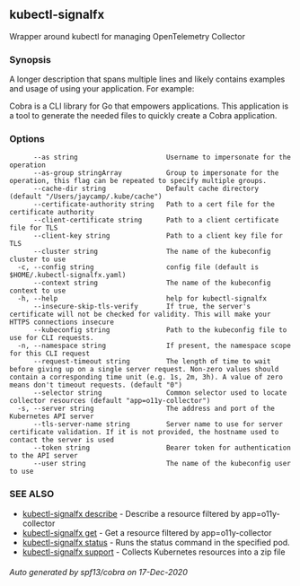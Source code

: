 ## kubectl-signalfx

Wrapper around kubectl for managing OpenTelemetry Collector

### Synopsis

A longer description that spans multiple lines and likely contains
examples and usage of using your application. For example:

Cobra is a CLI library for Go that empowers applications.
This application is a tool to generate the needed files
to quickly create a Cobra application.

### Options

```
      --as string                      Username to impersonate for the operation
      --as-group stringArray           Group to impersonate for the operation, this flag can be repeated to specify multiple groups.
      --cache-dir string               Default cache directory (default "/Users/jaycamp/.kube/cache")
      --certificate-authority string   Path to a cert file for the certificate authority
      --client-certificate string      Path to a client certificate file for TLS
      --client-key string              Path to a client key file for TLS
      --cluster string                 The name of the kubeconfig cluster to use
  -c, --config string                  config file (default is $HOME/.kubectl-signalfx.yaml)
      --context string                 The name of the kubeconfig context to use
  -h, --help                           help for kubectl-signalfx
      --insecure-skip-tls-verify       If true, the server's certificate will not be checked for validity. This will make your HTTPS connections insecure
      --kubeconfig string              Path to the kubeconfig file to use for CLI requests.
  -n, --namespace string               If present, the namespace scope for this CLI request
      --request-timeout string         The length of time to wait before giving up on a single server request. Non-zero values should contain a corresponding time unit (e.g. 1s, 2m, 3h). A value of zero means don't timeout requests. (default "0")
      --selector string                Common selector used to locate collector resources (default "app=o11y-collector")
  -s, --server string                  The address and port of the Kubernetes API server
      --tls-server-name string         Server name to use for server certificate validation. If it is not provided, the hostname used to contact the server is used
      --token string                   Bearer token for authentication to the API server
      --user string                    The name of the kubeconfig user to use
```

### SEE ALSO

* [kubectl-signalfx describe](kubectl-signalfx_describe.md)	 - Describe a resource filtered by app=o11y-collector
* [kubectl-signalfx get](kubectl-signalfx_get.md)	 - Get a resource filtered by app=o11y-collector
* [kubectl-signalfx status](kubectl-signalfx_status.md)	 - Runs the status command in the specified pod.
* [kubectl-signalfx support](kubectl-signalfx_support.md)	 - Collects Kubernetes resources into a zip file

###### Auto generated by spf13/cobra on 17-Dec-2020
